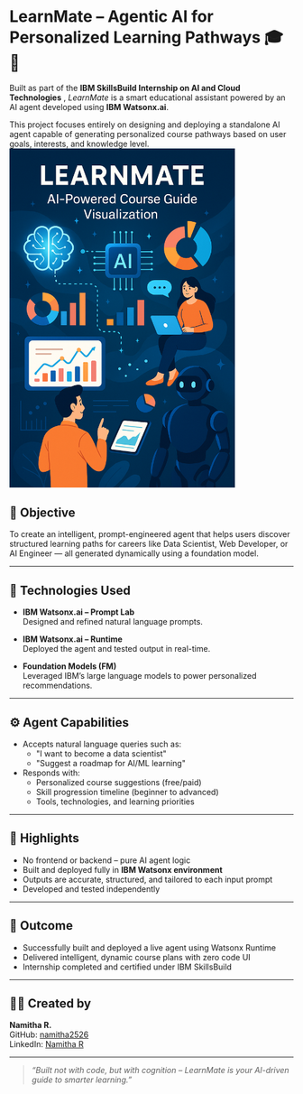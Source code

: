 # LearnMate – Agentic AI for Personalized Learning Pathways 🎓🤖

Built as part of the **IBM SkillsBuild Internship on AI and Cloud Technologies** , *LearnMate* is a smart educational assistant powered by an AI agent developed using **IBM Watsonx.ai**.

This project focuses entirely on designing and deploying a standalone AI agent capable of generating personalized course pathways based on user goals, interests, and knowledge level.
<img src="images/learnmate.png" alt="LearnMate Agent" width="400"/>


## 🎯 Objective

To create an intelligent, prompt-engineered agent that helps users discover structured learning paths for careers like Data Scientist, Web Developer, or AI Engineer — all generated dynamically using a foundation model.

---

## 🧠 Technologies Used

- **IBM Watsonx.ai – Prompt Lab**  
  Designed and refined natural language prompts.

- **IBM Watsonx.ai – Runtime**  
  Deployed the agent and tested output in real-time.

- **Foundation Models (FM)**  
  Leveraged IBM’s large language models to power personalized recommendations.

---

## ⚙️ Agent Capabilities

- Accepts natural language queries such as:
  - "I want to become a data scientist"
  - "Suggest a roadmap for AI/ML learning"
- Responds with:
  - Personalized course suggestions (free/paid)
  - Skill progression timeline (beginner to advanced)
  - Tools, technologies, and learning priorities

---

## 📌 Highlights

- No frontend or backend – pure AI agent logic
- Built and deployed fully in **IBM Watsonx environment**
- Outputs are accurate, structured, and tailored to each input prompt
- Developed and tested independently

---

## 📜 Outcome

- Successfully built and deployed a live agent using Watsonx Runtime
- Delivered intelligent, dynamic course plans with zero code UI
- Internship completed and certified under IBM SkillsBuild

---

## 👩‍💻 Created by

**Namitha R.**  
GitHub: [namitha2526](https://github.com/namitha2526)  
LinkedIn: [Namitha R](https://www.linkedin.com/in/namitha-r-b52799310/)

---

> *“Built not with code, but with cognition – LearnMate is your AI-driven guide to smarter learning.”*
